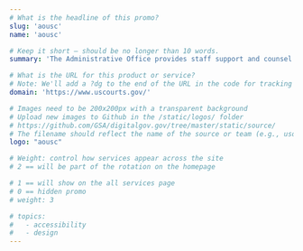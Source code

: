 ```yaml
---
# What is the headline of this promo?
slug: 'aousc'
name: 'aousc'

# Keep it short — should be no longer than 10 words.
summary: 'The Administrative Office provides staff support and counsel to the Judicial Conference and its committees.'

# What is the URL for this product or service?
# Note: We'll add a ?dg to the end of the URL in the code for tracking purposes
domain: 'https://www.uscourts.gov/'

# Images need to be 200x200px with a transparent background
# Upload new images to Github in the /static/logos/ folder
# https://github.com/GSA/digitalgov.gov/tree/master/static/source/
# The filename should reflect the name of the source or team (e.g., usds-logo.png)
logo: "aousc"

# Weight: control how services appear across the site
# 2 == will be part of the rotation on the homepage

# 1 == will show on the all services page
# 0 == hidden promo
# weight: 3

# topics:
#   - accessibility
#   - design
---
```

